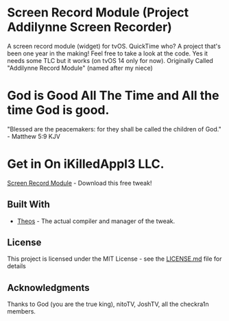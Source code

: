 # Screen Record Module (Project Addilynne Screen Recorder)
A screen record module (widget) for tvOS. QuickTime who? 
A project that's been one year in the making! Feel free to take a look at the code.
Yes it needs some TLC but it works (on tvOS 14 only for now).
Originally Called "Addilynne Record Module" (named after my niece)

# God is Good All The Time and All the time God is good.
"Blessed are the peacemakers: for they shall be called the children of God." - Matthew 5:9 KJV


# Get in On iKilledAppl3 LLC.

[Screen Record Module](https://toxicappl3.github.io/tvrepo/) - Download this free tweak!

## Built With

* [Theos](https://github.com/theos/theos) - The actual compiler and manager of the tweak.

## License

This project is licensed under the MIT License - see the [LICENSE.md](LICENSE.md) file for details

## Acknowledgments

 Thanks to God (you are the true king), nitoTV, JoshTV, all the checkra1n members.

